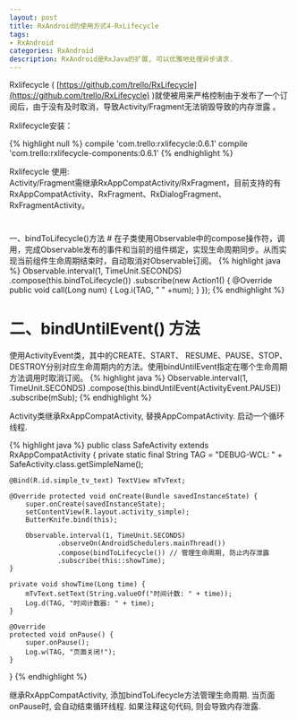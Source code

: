 ```yaml
---
layout: post
title: RxAndroid的使用方式4-RxLifecycle
tags:
- RxAndroid
categories: RxAndroid
description: RxAndroid是RxJava的扩展, 可以优雅地处理异步请求. 
---
```

Rxlifecycle ( [https://github.com/trello/RxLifecycle](https://github.com/trello/RxLifecycle) )就使被用来严格控制由于发布了一个订阅后，由于没有及时取消，导致Activity/Fragment无法销毁导致的内存泄露 。  

Rxlifecycle安装：

{% highlight null %}
    compile 'com.trello:rxlifecycle:0.6.1'
    compile 'com.trello:rxlifecycle-components:0.6.1'
{% endhighlight %}

Rxlifecycle 使用:  
Activity/Fragment需继承RxAppCompatActivity/RxFragment，目前支持的有RxAppCompatActivity、RxFragment、RxDialogFragment、RxFragmentActivity。
# 
一、bindToLifecycle()方法 #
在子类使用Observable中的compose操作符，调用，完成Observable发布的事件和当前的组件绑定，实现生命周期同步。从而实现当前组件生命周期结束时，自动取消对Observable订阅。
{% highlight java %}
      Observable.interval(1, TimeUnit.SECONDS)
        .compose(this.bindToLifecycle())
            .subscribe(new Action1<Long>() { 
                @Override
                public void call(Long num) {
                    Log.i(TAG, "  " +num);
                }
            });
{% endhighlight %}
# 二、bindUntilEvent() 方法 #
使用ActivityEvent类，其中的CREATE、START、 RESUME、PAUSE、STOP、 DESTROY分别对应生命周期内的方法。使用bindUntilEvent指定在哪个生命周期方法调用时取消订阅。
{% highlight java %}
    Observable.interval(1, TimeUnit.SECONDS)
         .compose(this.bindUntilEvent(ActivityEvent.PAUSE))  
         .subscribe(mSub);
{% endhighlight %}

Activity类继承RxAppCompatActivity, 替换AppCompatActivity.
启动一个循环线程.  

{% highlight java %}
public class SafeActivity extends RxAppCompatActivity {
    private static final String TAG = "DEBUG-WCL: " + SafeActivity.class.getSimpleName();

    @Bind(R.id.simple_tv_text) TextView mTvText;

    @Override protected void onCreate(Bundle savedInstanceState) {
        super.onCreate(savedInstanceState);
        setContentView(R.layout.activity_simple);
        ButterKnife.bind(this);

        Observable.interval(1, TimeUnit.SECONDS)
                .observeOn(AndroidSchedulers.mainThread())
                .compose(bindToLifecycle()) // 管理生命周期, 防止内存泄露
                .subscribe(this::showTime);
    }

    private void showTime(Long time) {
        mTvText.setText(String.valueOf("时间计数: " + time));
        Log.d(TAG, "时间计数器: " + time);
    }

    @Override
    protected void onPause() {
        super.onPause();
        Log.w(TAG, "页面关闭!");
    }
}
{% endhighlight %}

继承RxAppCompatActivity, 添加bindToLifecycle方法管理生命周期. 当页面onPause时, 会自动结束循环线程. 如果注释这句代码, 则会导致内存泄露.